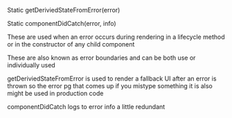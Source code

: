Static getDeriviedStateFromError(error) 

Static componentDidCatch(error, info) 

These are used when an error occurs during rendering in a lifecycle method or in the constructor of any child component 

These are also known as error boundaries and can be both use or individually used  

getDeriviedStateFromError is used to render a fallback UI after an error is thrown so the error pg that comes up if you mistype something it is also might be used in production code  

componentDidCatch logs to error info a little redundant